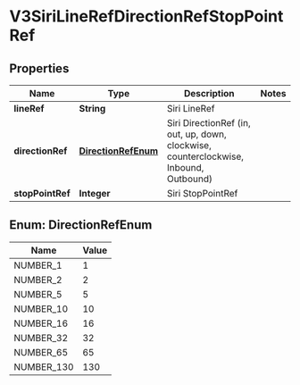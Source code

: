 
# V3SiriLineRefDirectionRefStopPointRef

## Properties
Name | Type | Description | Notes
------------ | ------------- | ------------- | -------------
**lineRef** | **String** | Siri LineRef | 
**directionRef** | [**DirectionRefEnum**](#DirectionRefEnum) | Siri DirectionRef  (in, out, up, down, clockwise, counterclockwise, Inbound, Outbound) | 
**stopPointRef** | **Integer** | Siri StopPointRef | 


<a name="DirectionRefEnum"></a>
## Enum: DirectionRefEnum
Name | Value
---- | -----
NUMBER_1 | 1
NUMBER_2 | 2
NUMBER_5 | 5
NUMBER_10 | 10
NUMBER_16 | 16
NUMBER_32 | 32
NUMBER_65 | 65
NUMBER_130 | 130



